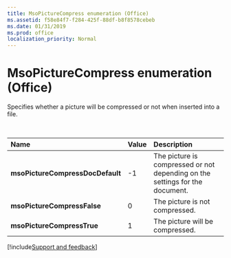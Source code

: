 ```yaml
---
title: MsoPictureCompress enumeration (Office)
ms.assetid: f58e84f7-f284-425f-88df-b8f8578cebeb
ms.date: 01/31/2019
ms.prod: office
localization_priority: Normal
---
```



# MsoPictureCompress enumeration (Office)

Specifies whether a picture will be compressed or not when inserted into a file.

<br/>

|Name|Value|Description|
|:-----|:-----|:-----|
|**msoPictureCompressDocDefault**|-1|The picture is compressed or not depending on the settings for the document.|
|**msoPictureCompressFalse**|0|The picture is not compressed.|
|**msoPictureCompressTrue**|1|The picture will be compressed.|

[!include[Support and feedback](~/includes/feedback-boilerplate.md)]